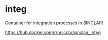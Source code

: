 # integ

Container for integration processes in SINCLAIR

<https://hub.docker.com/r/nciccbr/sinclair_integ>
